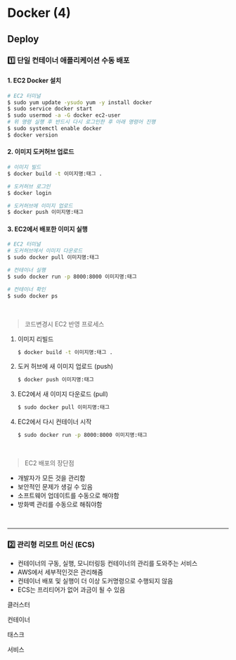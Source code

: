 # Docker (4)

## Deploy

### 1️⃣ 단일 컨테이너 애플리케이션 수동 배포

#### 1. EC2 Docker 설치

```bash
# EC2 터미널
$ sudo yum update -ysudo yum -y install docker
$ sudo service docker start
$ sudo usermod -a -G docker ec2-user
# 위 명령 실행 후 반드시 다시 로그인한 후 아래 명령어 진행
$ sudo systemctl enable docker
$ docker version
```

#### 2. 이미지 도커허브 업로드

```bash
# 이미지 빌드
$ docker build -t 이미지명:태그 .

# 도커허브 로그인
$ docker login

# 도커허브에 이미지 업로드
$ docker push 이미지명:태그
```

#### 3. EC2에서 배포한 이미지 실행

```bash
# EC2 터미널
# 도커허브에서 이미지 다운로드
$ sudo docker pull 이미지명:태그

# 컨테이너 실행
$ sudo docker run -p 8000:8000 이미지명:태그

# 컨테이너 확인
$ sudo docker ps
```

​    

> 코드변경시 EC2 반영 프로세스

1. 이미지 리빌드

   ```bash
   $ docker build -t 이미지명:태그 .
   ```

2. 도커 허브에 새 이미지 업로드 (push)

   ```bash
   $ docker push 이미지명:태그
   ```

3. EC2에서 새 이미지 다운로드 (pull)

   ```bash
   $ sudo docker pull 이미지명:태그
   ```

4. EC2에서 다시 컨테이너 시작

   ```bash
   $ sudo docker run -p 8000:8000 이미지명:태그
   ```

​    

> EC2 배포의 장단점

- 개발자가 모든 것을 관리함
- 보안적인 문제가 생길 수 있음
- 소프트웨어 업데이트를 수동으로 해야함
- 방화벽 관리를 수동으로 해줘야함

​    

---

### 2️⃣ 관리형 리모트 머신 (ECS)

- 컨테이너의 구동, 실행, 모니터링등 컨테이너의 관리를 도와주는 서비스
- AWS에서 세부적인것은 관리해줌
- 컨테이너 배포 및 실행이 더 이상 도커명령으로 수행되지 않음
- ECS는 프리티어가 없어 과금이 될 수 있음

클러스터

컨테이너

태스크

서비스
